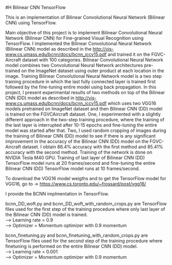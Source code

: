#H Bilinear CNN TensorFlow

This is an implementation of Bilinear
Convolutional Neural Network (Bilinear CNN) using TensorFlow.

Main objective of this project is to implement Bilinear
Convolutional Neural Network (Bilinear CNN) for Fine-grained Visual Recognition using
TensorFlow. I implemented the Bilinear
Convolutional Neural Network (Bilinear CNN) model as
described in the http://vis-www.cs.umass.edu/bcnn/docs/bcnn_iccv15.pdf
 and trained it on the FGVC-Aircraft
dataset with 100 categories. Bilinear
Convolutional Neural Network model combines
two Convolutional Neural Network architectures pre-trained on the ImageNet dataset
using outer product at each location in the image. Training
Bilinear Convolutional Neural Network  model is a two step training procedure in which
the last fully connected layer is trained first followed by
the fine-tuning entire model using back propagation. In
this project, I present experimental results of two methods
on top of the Bilinear CNN (DD) model as described in http://vis-www.cs.umass.edu/bcnn/docs/bcnn_iccv15.pdf
which uses two VGG16 models pretrained on ImageNet
dataset and then Bilinear CNN (DD) model is trained on the FGVCAircraft
dataset. One, I experimented with a slightly different
approach in the two-step training procedure, where
the training of the last layer is interrupted after 10-15
epochs and fine-tuning the entire model was started after
that. Two, I used random cropping of images during the
training of Bilinear CNN (DD) model to see if there is any significant
improvement in the accuracy of the Bilinear CNN (DD) model
on the FGVC-Aircraft dataset. I obtain 86.4% accuracy
with the first method and 85.41% accuracy with the second
method. Training of the network is done on NVIDIA Tesla
M40 GPU. Training of last layer of Bilinear CNN (DD) TensorFlow model runs
at 20 frames/second and fine-tuning the entire Bilinear CNN (DD) TensorFlow model runs
at 10 frames/second.


To download the VGG16 model weigths and to get the TensorFlow model for VGG16, go to -> https://www.cs.toronto.edu/~frossard/post/vgg16/

I provide the BCNN implmentation in TensorFlow. 

bcnn_DD_woft.py and bcnn_DD_woft_with_random_crops.py are TensorFlow files used 
for the first step of the training procedure where only last layer of the Bilinear CNN (DD) model is trained.</br>
--> Learning rate = 0.9</br>
--> Optimizer = Momentum optimizer with 0.9 momentum</br>

bcnn_finetuning.py and bcnn_finetuning_with_random_crops.py are TensorFlow files used 
for the second step of the training procedure where finetuning is performed on the
entire Bilinear CNN (DD) model.</br>
--> Learning rate = 0.001</br>
--> Optimizer = Momentum optimizer with 0.9 momentum</br>

